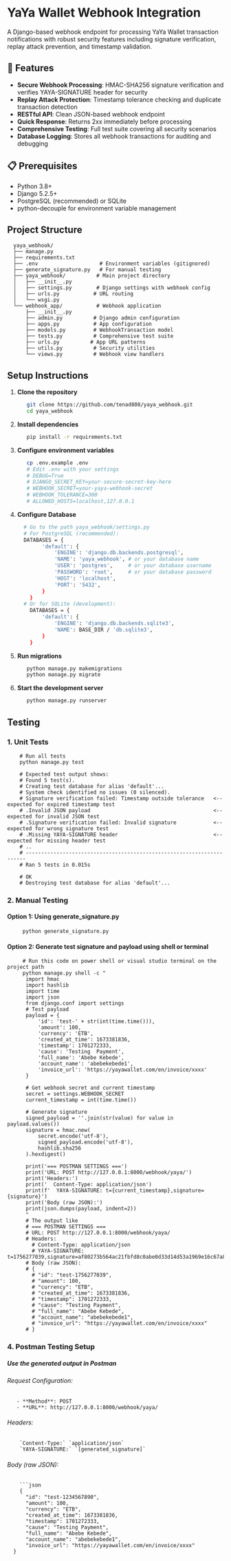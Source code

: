 # YaYa Wallet Webhook Integration

A Django-based webhook endpoint for processing YaYa Wallet transaction notifications with robust security features including signature verification, replay attack prevention, and timestamp validation.

## 🚀 Features

- **Secure Webhook Processing**: HMAC-SHA256 signature verification and verifies YAYA-SIGNATURE header for security
- **Replay Attack Protection**: Timestamp tolerance checking and duplicate transaction detection
- **RESTful API**: Clean JSON-based webhook endpoint
- **Quick Response**: Returns 2xx immediately before processing
- **Comprehensive Testing**: Full test suite covering all security scenarios
- **Database Logging**: Stores all webhook transactions for auditing and debugging

## 📋 Prerequisites

- Python 3.8+
- Django 5.2.5+
- PostgreSQL (recommended) or SQLite
- python-decouple for environment variable management

## Project Structure
      yaya_webhook/
      ├── manage.py
      ├── requirements.txt
      ├── .env                    # Environment variables (gitignored)
      ├── generate_signature.py   # For manual testing
      ├── yaya_webhook/          # Main project directory
      │   ├── __init__.py
      │   ├── settings.py        # Django settings with webhook config
      │   ├── urls.py           # URL routing
      │   └── wsgi.py
      └── webhook_app/           # Webhook application
          ├── __init__.py
          ├── admin.py          # Django admin configuration
          ├── apps.py           # App configuration
          ├── models.py         # WebhookTransaction model
          ├── tests.py          # Comprehensive test suite
          ├── urls.py          # App URL patterns
          ├── utils.py          # Security utilities
          └── views.py          # Webhook view handlers

## Setup Instructions

1. **Clone the repository**
   ```bash
      git clone https://github.com/tenad808/yaya_webhook.git
      cd yaya_webhook

2. **Install dependencies**
   ```bash
      pip install -r requirements.txt

3. **Configure environment variables**
   ```bash
      cp .env.example .env
      # Edit .env with your settings
      # DEBUG=True
      # DJANGO_SECRET_KEY=your-secure-secret-key-here 
      # WEBHOOK_SECRET=your-yaya-webhook-secret
      # WEBHOOK_TOLERANCE=300
      # ALLOWED_HOSTS=localhost,127.0.0.1
4. **Configure Database**
    ```bash
      # Go to the path yaya_webhook/settings.py
      # For PostgreSQL (recommended):
      DATABASES = {
            'default': {
                'ENGINE': 'django.db.backends.postgresql',
                'NAME': 'yaya_webhook', # or your database name
                'USER': 'postgres',     # or your database username
                'PASSWORD': 'root',     # or your database password
                'HOST': 'localhost',
                'PORT': '5432',
            }
        }
      # Or for SQLite (development):
        DATABASES = {
            'default': {
                'ENGINE': 'django.db.backends.sqlite3',
                'NAME': BASE_DIR / 'db.sqlite3',
            }
        }

6. **Run migrations**
   ```bash
      python manage.py makemigrations
      python manage.py migrate

7. **Start the development server**
   ```bash
      python manage.py runserver

## Testing

### 1. Unit Tests
        # Run all tests
        python manage.py test

        # Expected test output shows:
        # Found 5 test(s).
        # Creating test database for alias 'default'...
        # System check identified no issues (0 silenced).
        # Signature verification failed: Timestamp outside tolerance   <-- expected for expired timestamp test
        # .Invalid JSON payload                                        <-- expected for invalid JSON test
        # .Signature verification failed: Invalid signature            <-- expected for wrong signature test
        # .Missing YAYA-SIGNATURE header                               <-- expected for missing header test
        # ..
        # ----------------------------------------------------------------------
        # Ran 5 tests in 0.015s

        # OK
        # Destroying test database for alias 'default'...

### 2. Manual Testing
   #### Option 1: Using generate_signature.py
         python generate_signature.py
             
   #### Option 2: Generate test signature and payload using shell or terminal
         # Run this code on power shell or visual studio terminal on the project path
         python manage.py shell -c "
          import hmac
          import hashlib
          import time
          import json
          from django.conf import settings
          # Test payload
          payload = {
              'id': 'test-' + str(int(time.time())),
              'amount': 100,
              'currency': 'ETB',
              'created_at_time': 1673381836,
              'timestamp': 1701272333,
              'cause': 'Testing  Payment',
              'full_name': 'Abebe Kebede',
              'account_name': 'abebekebede1',
              'invoice_url': 'https://yayawallet.com/en/invoice/xxxx'
          }
      
          # Get webhook secret and current timestamp
          secret = settings.WEBHOOK_SECRET
          current_timestamp = int(time.time())
      
          # Generate signature
          signed_payload = ''.join(str(value) for value in payload.values())
          signature = hmac.new(
              secret.encode('utf-8'),
              signed_payload.encode('utf-8'),
              hashlib.sha256
          ).hexdigest()
      
          print('=== POSTMAN SETTINGS ===')
          print('URL: POST http://127.0.0.1:8000/webhook/yaya/')
          print('Headers:')
          print('  Content-Type: application/json')
          print(f'  YAYA-SIGNATURE: t={current_timestamp},signature={signature}')
          print('Body (raw JSON):')
          print(json.dumps(payload, indent=2))
          "
          # The output like
          # === POSTMAN SETTINGS ===
          # URL: POST http://127.0.0.1:8000/webhook/yaya/   
          # Headers:
            # Content-Type: application/json               
            # YAYA-SIGNATURE: t=1756277039,signature=af80273b564ac21fbfd8c0abe0d33d14d53a1969e16c67a8505f84914f885ff7  
          # Body (raw JSON):       
          # {
            # "id": "test-1756277039",
            # "amount": 100,
            # "currency": "ETB",
            # "created_at_time": 1673381836,
            # "timestamp": 1701272333,
            # "cause": "Testing Payment",
            # "full_name": "Abebe Kebede",
            # "account_name": "abebekebede1",
            # "invoice_url": "https://yayawallet.com/en/invoice/xxxx"
          # }
          
### 4. Postman Testing Setup
   ##### Use the generated output in Postman
   ###### Request Configuration: 
       - **Method**: POST
       - **URL**: http://127.0.0.1:8000/webhook/yaya/
   ###### Headers:
        `Content-Type:` `application/json`
        `YAYA-SIGNATURE:` `[generated_signature]`
   ###### Body (raw JSON):
        ```json
        {
          "id": "test-1234567890",
          "amount": 100,
          "currency": "ETB",
          "created_at_time": 1673381836,
          "timestamp": 1701272333,
          "cause": "Testing Payment",
          "full_name": "Abebe Kebede",
          "account_name": "abebekebede1",
          "invoice_url": "https://yayawallet.com/en/invoice/xxxx"
      }



       
